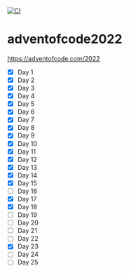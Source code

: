 [![CI](https://github.com/maxisacson/adventofcode2022/actions/workflows/ci.yaml/badge.svg)](https://github.com/maxisacson/adventofcode2022/actions/workflows/ci.yaml)
# adventofcode2022

https://adventofcode.com/2022

- [x] Day 1
- [x] Day 2
- [x] Day 3
- [x] Day 4
- [x] Day 5
- [x] Day 6
- [x] Day 7
- [x] Day 8
- [x] Day 9
- [x] Day 10
- [x] Day 11
- [x] Day 12
- [x] Day 13
- [x] Day 14
- [x] Day 15
- [ ] Day 16
- [x] Day 17
- [x] Day 18
- [ ] Day 19
- [ ] Day 20
- [ ] Day 21
- [ ] Day 22
- [x] Day 23
- [ ] Day 24
- [ ] Day 25

